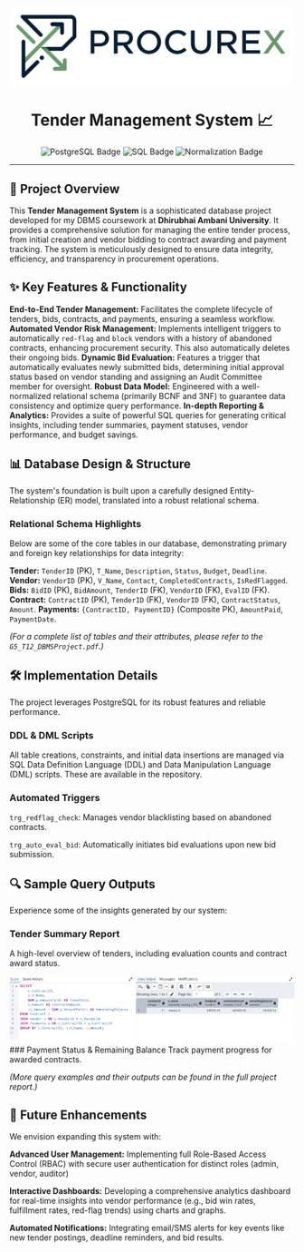 <p align="center">
  <img src="Logo.png" alt="Tender Management System Logo" width="500"> </p>

<h1 align="center">Tender Management System 📈</h1>

<p align="center">
  <img src="https://img.shields.io/badge/Database-PostgreSQL-336791?style=for-the-badge&logo=postgresql" alt="PostgreSQL Badge">
  <img src="https://img.shields.io/badge/Language-SQL-4285F4?style=for-the-badge&logo=mysql" alt="SQL Badge">
  <img src="https://img.shields.io/badge/Normalization-BCNF%2F3NF-FFC107?style=for-the-badge" alt="Normalization Badge">
</p>

---

## 🌟 Project Overview

This **Tender Management System** is a sophisticated database project developed for my DBMS coursework at **Dhirubhai Ambani University**. It provides a comprehensive solution for managing the entire tender process, from initial creation and vendor bidding to contract awarding and payment tracking. The system is meticulously designed to ensure data integrity, efficiency, and transparency in procurement operations.

## ✨ Key Features & Functionality

**End-to-End Tender Management:** Facilitates the complete lifecycle of tenders, bids, contracts, and payments, ensuring a seamless workflow.
**Automated Vendor Risk Management:** Implements intelligent triggers to automatically `red-flag` and `block` vendors with a history of abandoned contracts, enhancing procurement security. This also automatically deletes their ongoing bids.
**Dynamic Bid Evaluation:** Features a trigger that automatically evaluates newly submitted bids, determining initial approval status based on vendor standing and assigning an Audit Committee member for oversight.
**Robust Data Model:** Engineered with a well-normalized relational schema (primarily BCNF and 3NF) to guarantee data consistency and optimize query performance.
**In-depth Reporting & Analytics:** Provides a suite of powerful SQL queries for generating critical insights, including tender summaries, payment statuses, vendor performance, and budget savings.

## 📊 Database Design & Structure

The system's foundation is built upon a carefully designed Entity-Relationship (ER) model, translated into a robust relational schema.

### Relational Schema Highlights

Below are some of the core tables in our database, demonstrating primary and foreign key relationships for data integrity:

**Tender:** `TenderID` (PK), `T_Name`, `Description`, `Status`, `Budget`, `Deadline`.
**Vendor:** `VendorID` (PK), `V_Name`, `Contact`, `CompletedContracts`, `IsRedFlagged`.
**Bids:** `BidID` (PK), `BidAmount`, `TenderID` (FK), `VendorID` (FK), `EvalID` (FK).
**Contract:** `ContractID` (PK), `TenderID` (FK), `VendorID` (FK), `ContractStatus`, `Amount`.
**Payments:** `{ContractID, PaymentID}` (Composite PK), `AmountPaid`, `PaymentDate`.

*(For a complete list of tables and their attributes, please refer to the `G5_T12_DBMSProject.pdf`.)* 

## 🛠️ Implementation Details

The project leverages PostgreSQL for its robust features and reliable performance.

### DDL & DML Scripts

All table creations, constraints, and initial data insertions are managed via SQL Data Definition Language (DDL) and Data Manipulation Language (DML) scripts. These are available in the repository.

### Automated Triggers
`trg_redflag_check`: Manages vendor blacklisting based on abandoned contracts.

`trg_auto_eval_bid`: Automatically initiates bid evaluations upon new bid submission.

## 🔍 Sample Query Outputs

Experience some of the insights generated by our system:

### Tender Summary Report
A high-level overview of tenders, including evaluation counts and contract award status.

![Tender Summary Query Output](assets/output.png) ### Payment Status & Remaining Balance
Track payment progress for awarded contracts.

*(More query examples and their outputs can be found in the full project report.)*

## 🚀 Future Enhancements

We envision expanding this system with:

**Advanced User Management:** Implementing full Role-Based Access Control (RBAC) with secure user authentication for distinct roles (admin, vendor, auditor)

**Interactive Dashboards:** Developing a comprehensive analytics dashboard for real-time insights into vendor performance (e.g., bid win rates, fulfillment rates, red-flag trends) using charts and graphs.

**Automated Notifications:** Integrating email/SMS alerts for key events like new tender postings, deadline reminders, and bid results.
